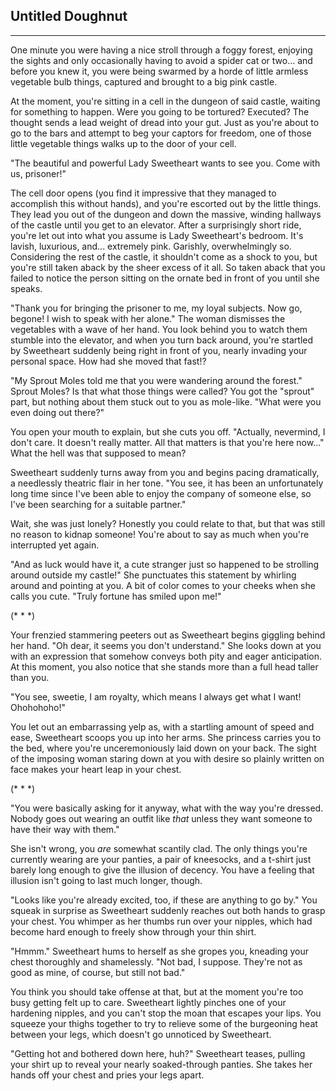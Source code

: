 ## Untitled Doughnut
---
One minute you were having a nice stroll through a foggy forest, enjoying the sights and only occasionally having to avoid a spider cat or two... and before you knew it, you were being swarmed by a horde of little armless vegetable bulb things, captured and brought to a big pink castle.

At the moment, you're sitting in a cell in the dungeon of said castle, waiting for something to happen. Were you going to be tortured? Executed? The thought sends a lead weight of dread into your gut. Just as you're about to go to the bars and attempt to beg your captors for freedom, one of those little vegetable things walks up to the door of your cell.

"The beautiful and powerful Lady Sweetheart wants to see you. Come with us, prisoner!"

The cell door opens (you find it impressive that they managed to accomplish this without hands), and you're escorted out by the little things. They lead you out of the dungeon and down the massive, winding hallways of the castle until you get to an elevator. After a surprisingly short ride, you're let out into what you assume is Lady Sweetheart's bedroom. It's lavish, luxurious, and... extremely pink. Garishly, overwhelmingly so. Considering the rest of the castle, it shouldn't come as a shock to you, but you're still taken aback by the sheer excess of it all. So taken aback that you failed to notice the person sitting on the ornate bed in front of you until she speaks.

"Thank you for bringing the prisoner to me, my loyal subjects. Now go, begone! I wish to speak with her alone." The woman dismisses the vegetables with a wave of her hand. You look behind you to watch them stumble into the elevator, and when you turn back around, you're startled by Sweetheart suddenly being right in front of you, nearly invading your personal space. How had she moved that fast!?

"My Sprout Moles told me that you were wandering around the forest." Sprout Moles? Is that what those things were called? You got the "sprout" part, but nothing about them stuck out to you as mole-like. "What were you even doing out there?"

You open your mouth to explain, but she cuts you off. "Actually, nevermind, I don't care. It doesn't really matter. All that matters is that you're here now..." What the hell was that supposed to mean?

Sweetheart suddenly turns away from you and begins pacing dramatically, a needlessly theatric flair in her tone. "You see, it has been an unfortunately long time since I've been able to enjoy the company of someone else, so I've been searching for a suitable partner."

Wait, she was just lonely? Honestly you could relate to that, but that was still no reason to kidnap someone! You're about to say as much when you're interrupted yet again.

"And as luck would have it, a cute stranger just so happened to be strolling around outside my castle!" She punctuates this statement by whirling around and pointing at you. A bit of color comes to your cheeks when she calls you cute. "Truly fortune has smiled upon me!"

(* * *)

Your frenzied stammering peeters out as Sweetheart begins giggling behind her hand. "Oh dear, it seems you don't understand." She looks down at you with an expression that somehow conveys both pity and eager anticipation. At this moment, you also notice that she stands more than a full head taller than you.

"You see, sweetie, I am royalty, which means I always get what I want! Ohohohoho!"

You let out an embarrassing yelp as, with a startling amount of speed and ease, Sweetheart scoops you up into her arms. She princess carries you to the bed, where you're unceremoniously laid down on your back. The sight of the imposing woman staring down at you with desire so plainly written on face makes your heart leap in your chest.

(* * *)

"You were basically asking for it anyway, what with the way you're dressed. Nobody goes out wearing an outfit like *that* unless they want someone to have their way with them."

She isn't wrong, you *are* somewhat scantily clad. The only things you're currently wearing are your panties, a pair of kneesocks, and a t-shirt just barely long enough to give the illusion of decency. You have a feeling that illusion isn't going to last much longer, though.

"Looks like you're already excited, too, if these are anything to go by." You squeak in surprise as Sweetheart suddenly reaches out both hands to grasp your chest. You whimper as her thumbs run over your nipples, which had become hard enough to freely show through your thin shirt.

"Hmmm." Sweetheart hums to herself as she gropes you, kneading your chest thoroughly and shamelessly. "Not bad, I suppose. They're not as good as mine, of course, but still not bad."

You think you should take offense at that, but at the moment you're too busy getting felt up to care. Sweetheart lightly pinches one of your hardening nipples, and you can't stop the moan that escapes your lips. You squeeze your thighs together to try to relieve some of the burgeoning heat between your legs, which doesn't go unnoticed by Sweetheart.

"Getting hot and bothered down here, huh?" Sweetheart teases, pulling your shirt up to reveal your nearly soaked-through panties. She takes her hands off your chest and pries your legs apart.